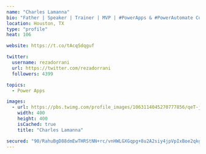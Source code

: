 ```yaml
---
name: "Charles Lamanna"
bio: "Father | Speaker | Trainer | MVP | #PowerApps & #PowerAutomate Community Super User | YouTuber Right-pointing triangle http://youtube.com/c/rezadorrani | Learn - Share - Clockwise rightwards and leftwards open circle arrows"
location: Houston, TX
type: "profile"
heat: 106

website: https://t.co/tAcqSdqguf

twitter:
  username: rezadorrani
  url: https://twitter.com/rezadorrani
  followers: 4399

topics:
  - Power Apps

images:
  - url: https://pbs.twimg.com/profile_images/1063114045270777856/qeT-jpWr_400x400.jpg
    width: 400
    height: 400
    isCached: true
    title: "Charles Lamanna"

secured: "90/RahuBgD88dmEwTHRStNN+rc/vnHWLGXGqpg+8u2A2siy4jpVpIxBoe2qkgvs7aFQG6KPTqxBe/pRfowKtVzr/TXM4yacBV+u2g/hOBJr6Tf6hXQb5jDA7t9sU016V7PllExLXY7DXD+EL6M/X7G8cQlEybj5OQNZ0yzwIBfPGiR01TvkqP4b5gM6YYOVEuJu1wd9WDcX2+PEAGV5wb1SmBfIBmfinS4pJX9UJiuv3vaxC2+Dzdu5phJS/ppiQ6D4RFZhaSkKNaxR8h2go6N1hmYTyZf0LjVXUOXrSUZczmTQ/UuUCcMfGpgJAD/6lPa/z2L4Yq2eGtVfwDuREXzAhsu7qal1epPSWKmnvwRlc6KPbRGPjp7cGDVrEvKK4D6ReLzkTbRO63iZ+tX+35JO+ff2ZmMwFQsyvB2oLkr0=;RgcsrteNlM4wcDYjSg2TJw=="
---
```


